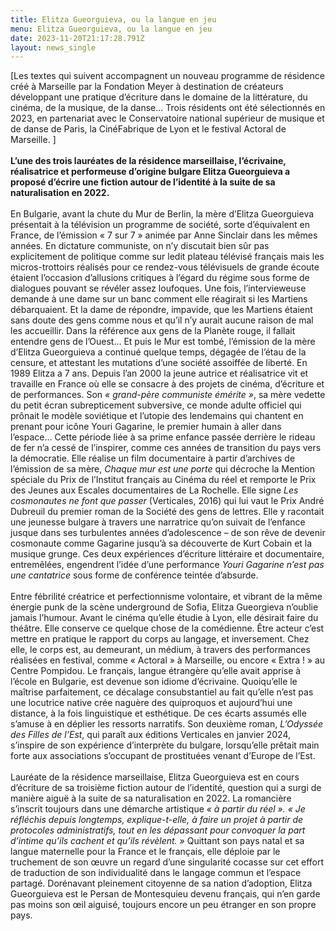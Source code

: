 ```yaml
---
title: Elitza Gueorguieva, ou la langue en jeu
menu: Elitza Gueorguieva, ou la langue en jeu
date: 2023-11-20T21:17:28.791Z
layout: news_single
---
```


[Les textes qui suivent accompagnent un nouveau programme de résidence créé à Marseille par la Fondation Meyer à destination de créateurs développant une pratique d’écriture dans le domaine de la littérature, du cinéma, de la musique, de la danse... Trois résidents ont été sélectionnés en 2023, en partenariat avec le Conservatoire national supérieur de musique et de danse de Paris, la CinéFabrique de Lyon et le festival Actoral de Marseille. ]
<br><br>
**L’une des trois lauréates de la résidence marseillaise, l’écrivaine, réalisatrice et performeuse d’origine bulgare Elitza Gueorguieva a proposé d’écrire une fiction autour de l’identité à la suite de sa naturalisation en 2022.**
<br><br>
En Bulgarie, avant la chute du Mur de Berlin, la mère d’Elitza Gueorguieva présentait à la télévision un programme de société, sorte d’équivalent en France, de l’émission « 7 sur 7 » animée par Anne Sinclair dans les mêmes années. En dictature communiste, on n’y discutait bien sûr pas explicitement de politique comme sur ledit plateau télévisé français mais les micros-trottoirs réalisés pour ce rendez-vous télévisuels de grande écoute étaient l’occasion d’allusions critiques à l’égard du régime sous forme de dialogues pouvant se révéler assez loufoques. Une fois, l’intervieweuse demande à une dame sur un banc comment elle réagirait si les Martiens débarquaient. Et la dame de répondre, impavide, que les Martiens étaient sans doute des gens comme nous et qu’il n’y aurait aucune raison de mal les accueillir. Dans la référence aux gens de la Planète rouge, il fallait entendre gens de l’Ouest… Et puis le Mur est tombé, l’émission de la mère d’Elitza Gueorguieva a continué quelque temps, dégagée de l’étau de la censure, et attestant les mutations d’une société assoiffée de liberté. En 1989 Elitza a 7 ans. Depuis l’an 2000 la jeune autrice et réalisatrice vit et travaille en France où elle se consacre à des projets de cinéma, d’écriture et de performances. Son *« grand-père communiste émérite »*, sa mère vedette du petit écran subrepticement subversive, ce monde adulte officiel qui prônait le modèle soviétique et l’utopie des lendemains qui chantent en prenant pour icône Youri Gagarine, le premier humain à aller dans l’espace… Cette période liée à sa prime enfance passée derrière le rideau de fer n’a cessé de l’inspirer, comme ces années de transition du pays vers la démocratie. Elle réalise un film documentaire à partir d’archives de l’émission de sa mère, *Chaque mur est une porte* qui décroche la Mention spéciale du Prix de l’Institut français au Cinéma du réel et remporte le Prix des Jeunes aux Escales documentaires de La Rochelle. Elle signe *Les cosmonautes ne font que passer* (Verticales, 2016) qui lui vaut le Prix André Dubreuil du premier roman de la Société des gens de lettres. Elle y racontait une jeunesse bulgare à travers une narratrice qu’on suivait de l’enfance jusque dans ses turbulentes années d’adolescence – de son rêve de devenir cosmonaute comme Gagarine jusqu’à sa découverte de Kurt Cobain et la musique grunge. Ces deux expériences d’écriture littéraire et documentaire, entremêlées, engendrent l’idée d’une performance *Youri Gagarine n’est pas une cantatrice* sous forme de conférence teintée d’absurde.
<br><br>
Entre fébrilité créatrice et perfectionnisme volontaire, et vibrant de la même énergie punk de la scène underground de Sofia, Elitza Gueorgieva n’oublie jamais l’humour. Avant le cinéma qu’elle étudie à Lyon, elle désirait faire du théâtre. Elle conserve ce quelque chose de la comédienne. Être acteur c’est mettre en pratique le rapport du corps au langage, et inversement. Chez elle, le corps est, au demeurant, un médium, à travers des performances réalisées en festival, comme « Actoral » à Marseille, ou encore « Extra ! » au Centre Pompidou. Le français, langue étrangère qu’elle avait apprise à l’école en Bulgarie, est devenue son idiome d’écrivaine. Quoiqu’elle le maîtrise parfaitement, ce décalage consubstantiel au fait qu’elle n’est pas une locutrice native crée naguère des quiproquos et aujourd’hui une distance, à la fois linguistique et esthétique. De ces écarts assumés elle s’amuse à en déplier les ressorts narratifs. Son deuxième roman, *L’Odyssée des Filles de l’Est*, qui paraît aux éditions Verticales en janvier 2024, s’inspire de son expérience d’interprète du bulgare, lorsqu’elle prêtait main forte aux associations s’occupant de prostituées venant d’Europe de l’Est.
<br><br>
Lauréate de la résidence marseillaise, Elitza Gueorguieva est en cours d’écriture de sa troisième fiction autour de l’identité, question qui a surgi de manière aiguë à la suite de sa naturalisation en 2022. La romancière s’inscrit toujours dans une démarche artistique *« à partir du réel ». « Je réfléchis depuis longtemps, explique-t-elle, à faire un projet à partir de protocoles administratifs, tout en les dépassant pour convoquer la part d’intime qu’ils cachent et qu’ils révèlent. »* Quittant son pays natal et sa langue maternelle pour la France et le français, elle déploie par le truchement de son œuvre un regard d’une singularité cocasse sur cet effort de traduction de son individualité dans le langage commun et l’espace partagé. Dorénavant pleinement citoyenne de sa nation d’adoption, Elitza Gueorguieva est le Persan de Montesquieu devenu français, qui n’en garde pas moins son œil aiguisé, toujours encore un peu étranger en son propre pays.
<br><br>